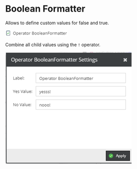 # Boolean Formatter

Allows to define custom values for false and true.

![Setting](../../../img/gridconfig/operator_booleanformatter_symbol.png)

Combine all child values using the `!` operator.

![Setting](../../../img/gridconfig/operator_booleanformatter_setting.png)






